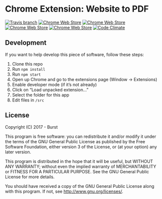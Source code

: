 Chrome Extension: Website to PDF
================================

[![Travis branch](https://img.shields.io/travis/burst-digital/website-to-pdf/master.svg)](https://travis-ci.org/burst-digital/website-to-pdf)
[![Chrome Web Store](https://img.shields.io/chrome-web-store/d/mgamfighbfghbljpbmeapmlhgagbfpbm.svg)]()
[![Chrome Web Store](https://img.shields.io/chrome-web-store/v/mgamfighbfghbljpbmeapmlhgagbfpbm.svg)]()
[![Chrome Web Store](https://img.shields.io/chrome-web-store/rating/mgamfighbfghbljpbmeapmlhgagbfpbm.svg)]()
[![Chrome Web Store](https://img.shields.io/chrome-web-store/price/mgamfighbfghbljpbmeapmlhgagbfpbm.svg)]()
[![Code Climate](https://img.shields.io/codeclimate/github/burst-digital/website-to-pdf.svg)]()

## Development

If you want to help develop this piece of software, follow these steps:

1. Clone this repo
2. Run `npm install`
3. Run `npm start`
4. Open up Chrome and go to the extensions page (Window → Extensions)
5. Enable developer mode (if it’s not already)
6. Click on “Load unpacked extension…”
7. Select the folder for this app
8. Edit files in `/src`

## License
Copyright (C) 2017 - Burst

This program is free software: you can redistribute it and/or modify
it under the terms of the GNU General Public License as published by
the Free Software Foundation, either version 3 of the License, or
(at your option) any later version.

This program is distributed in the hope that it will be useful,
but WITHOUT ANY WARRANTY; without even the implied warranty of
MERCHANTABILITY or FITNESS FOR A PARTICULAR PURPOSE.  See the
GNU General Public License for more details.

You should have received a copy of the GNU General Public License
along with this program.  If not, see <http://www.gnu.org/licenses/>.

[chromestore-url]: https://chrome.google.com/webstore/detail/bloomberg/mgamfighbfghbljpbmeapmlhgagbfpbm
